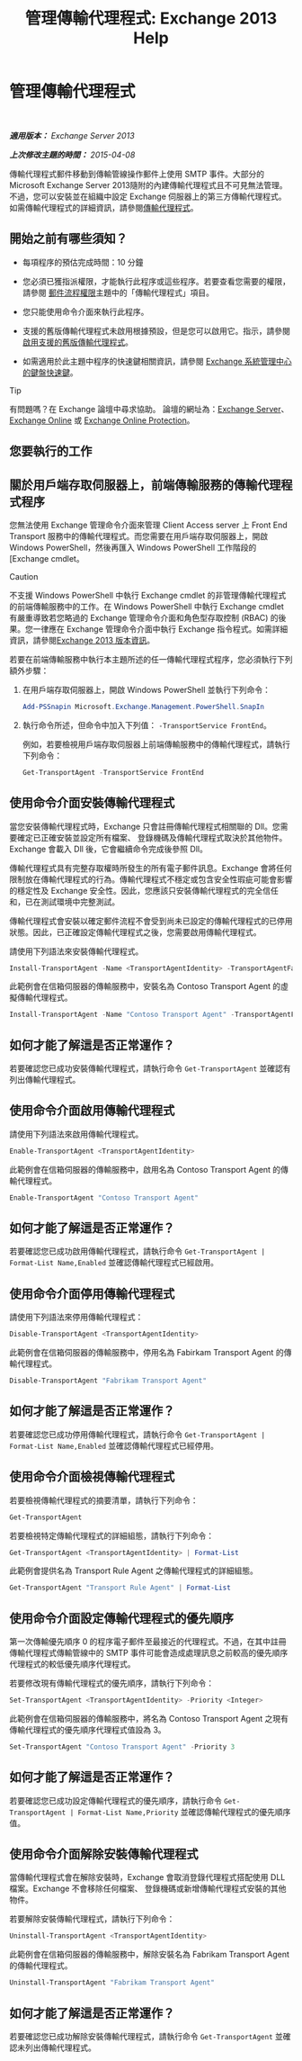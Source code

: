 ﻿---
title: '管理傳輸代理程式: Exchange 2013 Help'
TOCTitle: 管理傳輸代理程式
ms:assetid: f15ab7e4-015d-45b1-9c10-f733d7cd2a36
ms:mtpsurl: https://technet.microsoft.com/zh-tw/library/Bb125175(v=EXCHG.150)
ms:contentKeyID: 50474566
ms.date: 05/21/2018
mtps_version: v=EXCHG.150
ms.translationtype: MT
---

# 管理傳輸代理程式

 

_**適用版本：** Exchange Server 2013_

_**上次修改主題的時間：** 2015-04-08_

傳輸代理程式郵件移動到傳輸管線操作郵件上使用 SMTP 事件。大部分的 Microsoft Exchange Server 2013隨附的內建傳輸代理程式且不可見無法管理。不過，您可以安裝並在組織中設定 Exchange 伺服器上的第三方傳輸代理程式。如需傳輸代理程式的詳細資訊，請參閱[傳輸代理程式](transport-agents-exchange-2013-help.md)。

## 開始之前有哪些須知？

  - 每項程序的預估完成時間：10 分鐘

  - 您必須已獲指派權限，才能執行此程序或這些程序。若要查看您需要的權限，請參閱 [郵件流程權限](mail-flow-permissions-exchange-2013-help.md)主題中的「傳輸代理程式」項目。

  - 您只能使用命令介面來執行此程序。

  - 支援的舊版傳輸代理程式未啟用根據預設，但是您可以啟用它。指示，請參閱[啟用支援的舊版傳輸代理程式](enable-support-for-legacy-transport-agents-exchange-2013-help.md)。

  - 如需適用於此主題中程序的快速鍵相關資訊，請參閱 [Exchange 系統管理中心的鍵盤快速鍵](keyboard-shortcuts-in-the-exchange-admin-center-exchange-online-protection-help.md)。


> [!TIP]  
> 有問題嗎？在 Exchange 論壇中尋求協助。 論壇的網址為：<a href="https://go.microsoft.com/fwlink/p/?linkid=60612">Exchange Server</a>、 <a href="https://go.microsoft.com/fwlink/p/?linkid=267542">Exchange Online</a> 或 <a href="https://go.microsoft.com/fwlink/p/?linkid=285351">Exchange Online Protection</a>。


## 您要執行的工作

## 關於用戶端存取伺服器上，前端傳輸服務的傳輸代理程式程序

您無法使用 Exchange 管理命令介面來管理 Client Access server 上 Front End Transport 服務中的傳輸代理程式。而您需要在用戶端存取伺服器上，開啟 Windows PowerShell，然後再匯入 Windows PowerShell 工作階段的 \[Exchange cmdlet。


> [!CAUTION]  
> 不支援 Windows PowerShell 中執行 Exchange cmdlet 的非管理傳輸代理程式的前端傳輸服務中的工作。在 Windows PowerShell 中執行 Exchange cmdlet 有嚴重導致若您略過的 Exchange 管理命令介面和角色型存取控制 (RBAC) 的後果。您一律應在 Exchange 管理命令介面中執行 Exchange 指令程式。如需詳細資訊，請參閱<a href="release-notes-for-exchange-2013-exchange-2013-help.md">Exchange 2013 版本資訊</a>。


若要在前端傳輸服務中執行本主題所述的任一傳輸代理程式程序，您必須執行下列額外步驟：

1.  在用戶端存取伺服器上，開啟 Windows PowerShell 並執行下列命令：
    
    ```powershell
    Add-PSSnapin Microsoft.Exchange.Management.PowerShell.SnapIn
    ```

2.  執行命令所述，但命令中加入下列值： `-TransportService FrontEnd`。
    
    例如，若要檢視用戶端存取伺服器上前端傳輸服務中的傳輸代理程式，請執行下列命令：
    
    ```powershell
    Get-TransportAgent -TransportService FrontEnd
    ```

## 使用命令介面安裝傳輸代理程式

當您安裝傳輸代理程式時，Exchange 只會註冊傳輸代理程式相關聯的 Dll。您需要確定已正確安裝並設定所有檔案、 登錄機碼及傳輸代理程式取決於其他物件。Exchange 會載入 Dll 後，它會繼續命令完成後參照 Dll。

傳輸代理程式具有完整存取權時所發生的所有電子郵件訊息。Exchange 會將任何限制放在傳輸代理程式的行為。傳輸代理程式不穩定或包含安全性瑕疵可能會影響的穩定性及 Exchange 安全性。因此，您應該只安裝傳輸代理程式的完全信任和，已在測試環境中完整測試。

傳輸代理程式會安裝以確定郵件流程不會受到尚未已設定的傳輸代理程式的已停用狀態。因此，已正確設定傳輸代理程式之後，您需要啟用傳輸代理程式。

請使用下列語法來安裝傳輸代理程式。

```powershell
Install-TransportAgent -Name <TransportAgentIdentity> -TransportAgentFactory <"TransportAgentFactory"> -AssemblyPath <"FilePath">
```

此範例會在信箱伺服器的傳輸服務中，安裝名為 Contoso Transport Agent 的虛擬傳輸代理程式。

```powershell
Install-TransportAgent -Name "Contoso Transport Agent" -TransportAgentFactory "vendor.exchange.ContosoTransportAgentfactory" -AssemblyPath "C:\Program Files\Vendor\TransportAgent\ContosoTransportAgentFactory.dll"
```

## 如何才能了解這是否正常運作？

若要確認您已成功安裝傳輸代理程式，請執行命令 `Get-TransportAgent` 並確認有列出傳輸代理程式。

## 使用命令介面啟用傳輸代理程式

請使用下列語法來啟用傳輸代理程式。

```powershell
Enable-TransportAgent <TransportAgentIdentity>
```

此範例會在信箱伺服器的傳輸服務中，啟用名為 Contoso Transport Agent 的傳輸代理程式。

```powershell
Enable-TransportAgent "Contoso Transport Agent"
```

## 如何才能了解這是否正常運作？

若要確認您已成功啟用傳輸代理程式，請執行命令 `Get-TransportAgent | Format-List Name,Enabled` 並確認傳輸代理程式已經啟用。

## 使用命令介面停用傳輸代理程式

請使用下列語法來停用傳輸代理程式：

```powershell
Disable-TransportAgent <TransportAgentIdentity>
```

此範例會在信箱伺服器的傳輸服務中，停用名為 Fabirkam Transport Agent 的傳輸代理程式。

```powershell
Disable-TransportAgent "Fabrikam Transport Agent"
```

## 如何才能了解這是否正常運作？

若要確認您已成功停用傳輸代理程式，請執行命令 `Get-TransportAgent | Format-List Name,Enabled` 並確認傳輸代理程式已經停用。

## 使用命令介面檢視傳輸代理程式

若要檢視傳輸代理程式的摘要清單，請執行下列命令：

```powershell
Get-TransportAgent
```

若要檢視特定傳輸代理程式的詳細組態，請執行下列命令：

```powershell
Get-TransportAgent <TransportAgentIdentity> | Format-List
```

此範例會提供名為 Transport Rule Agent 之傳輸代理程式的詳細組態。

```powershell
Get-TransportAgent "Transport Rule Agent" | Format-List
```

## 使用命令介面設定傳輸代理程式的優先順序

第一次傳輸優先順序 0 的程序電子郵件至最接近的代理程式。不過，在其中註冊傳輸代理程式傳輸管線中的 SMTP 事件可能會造成處理訊息之前較高的優先順序代理程式的較低優先順序代理程式。

若要修改現有傳輸代理程式的優先順序，請執行下列命令：

```powershell
Set-TransportAgent <TransportAgentIdentity> -Priority <Integer>
```

此範例會在信箱伺服器的傳輸服務中，將名為 Contoso Transport Agent 之現有傳輸代理程式的優先順序代理程式值設為 3。

```powershell
Set-TransportAgent "Contoso Transport Agent" -Priority 3
```

## 如何才能了解這是否正常運作？

若要確認您已成功設定傳輸代理程式的優先順序，請執行命令 `Get-TransportAgent | Format-List Name,Priority` 並確認傳輸代理程式的優先順序值。

## 使用命令介面解除安裝傳輸代理程式

當傳輸代理程式會在解除安裝時，Exchange 會取消登錄代理程式搭配使用 DLL 檔案。Exchange 不會移除任何檔案、 登錄機碼或新增傳輸代理程式安裝的其他物件。

若要解除安裝傳輸代理程式，請執行下列命令：

```powershell
Uninstall-TransportAgent <TransportAgentIdentity>
```

此範例會在信箱伺服器的傳輸服務中，解除安裝名為 Fabrikam Transport Agent 的傳輸代理程式。

```powershell
Uninstall-TransportAgent "Fabrikam Transport Agent"
```

## 如何才能了解這是否正常運作？

若要確認您已成功解除安裝傳輸代理程式，請執行命令 `Get-TransportAgent` 並確認未列出傳輸代理程式。

